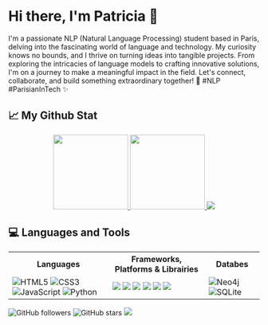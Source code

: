 # Hi there, I'm Patricia 👋

I'm a passionate NLP (Natural Language Processing) student based in Paris, delving into the fascinating world of language and technology. My curiosity knows no bounds, and I thrive on turning ideas into tangible projects. From exploring the intricacies of language models to crafting innovative solutions, I'm on a journey to make a meaningful impact in the field. Let's connect, collaborate, and build something extraordinary together! 🚀 #NLP #ParisianInTech ✨

## 📈 My Github Stat
<div align="center"> 
   <a href="https://github.com/PatriciaAugustyn" >
     <img height="150" src="https://github-readme-stats.vercel.app/api?username=PatriciaAugustyn&hide=HTML&show_icons=true&theme=tokyonight"/>
   </a>
   
   <a href="https://github.com/PatriciaAugustyn">
      <img height="150" src="https://github-readme-streak-stats.herokuapp.com/?user=PatriciaAugustyn&theme=tokyonight&hide_border=false" />
   </a>
   
   <a href="https://github.com/PatriciaAugustyn">
     <img src="https://github-readme-stats.vercel.app/api/top-langs/?username=PatriciaAugustyn&hide=HTML&langs_count=3&theme=tokyonight"/>
   </a>
</div>

## 💻 Languages and Tools
<table>
   <tr>
      <th>Languages</th>
      <th>Frameworks, Platforms & Librairies</th>
      <th>Databes</th>
  </tr>
  <tr>
     <td>
        <img src="https://img.shields.io/badge/html5-%23E34F26.svg?style=for-the-badge&logo=html5&logoColor=white" alt="HTML5"/>
        <img src="https://img.shields.io/badge/css3-%231572B6.svg?style=for-the-badge&logo=css3&logoColor=white" alt="CSS3"/>
        <img src="https://img.shields.io/badge/javascript-%23323330.svg?style=for-the-badge&logo=javascript&logoColor=%23F7DF1E" alt="JavaScript"/>
        <img src="https://img.shields.io/badge/python-3670A0?style=for-the-badge&logo=python&logoColor=ffdd54" alt="Python"/>
     </td>
     <td>
        <img src="https://img.shields.io/badge/Anaconda-%2344A833.svg?style=for-the-badge&logo=anaconda&logoColor=white" />
        <img src="https://img.shields.io/badge/bootstrap-%238511FA.svg?style=for-the-badge&logo=bootstrap&logoColor=white" />
        <img src="https://img.shields.io/badge/bulma-00D0B1?style=for-the-badge&logo=bulma&logoColor=white" />
        <img src="https://img.shields.io/badge/shell_script-%23121011.svg?style=for-the-badge&logo=gnu-bash&logoColor=white"/>
        <img src="https://img.shields.io/badge/Matplotlib-%23ffffff.svg?style=for-the-badge&logo=Matplotlib&logoColor=black"/>
        <img src="https://img.shields.io/badge/SciPy-%230C55A5.svg?style=for-the-badge&logo=scipy&logoColor=%white"/>
     </td>
     <td>
        <img src="https://img.shields.io/badge/neo4j-008CC1?style=for-the-badge&logo=neo4j&logoColor=white" alt="Neo4j"/>
        <img src="https://img.shields.io/badge/sqlite-%2307405e.svg?style=for-the-badge&logo=sqlite&logoColor=white" alt="SQLite"/> 
     </td>
  </tr>
</table>

![GitHub followers](https://img.shields.io/github/followers/PatriciaAugustyn?style=social)
![GitHub stars](https://img.shields.io/github/stars/PatriciaAugustyn/PatriciaAugustyn?style=social)
[![](https://visitcount.itsvg.in/api?id=PatriciaAugustyn&icon=0&color=0)](https://visitcount.itsvg.in)
